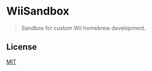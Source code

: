 # WiiSandbox

> Sandbox for custom Wii homebrew development.

## License

[MIT](https://opensource.org/licenses/MIT)
